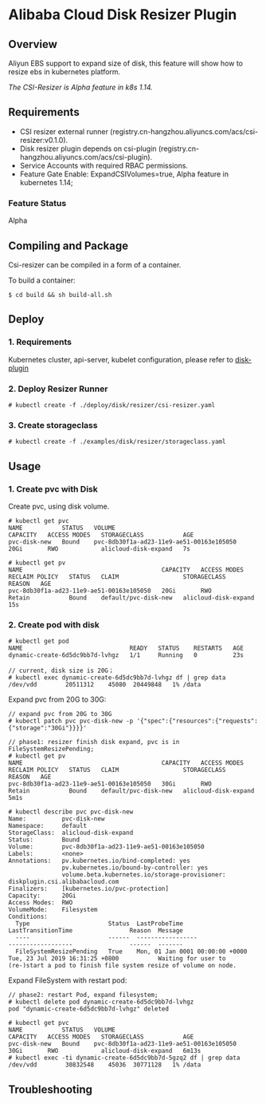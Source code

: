# Alibaba Cloud Disk Resizer Plugin

## Overview

Aliyun EBS support to expand size of disk, this feature will show how to resize ebs in kubernetes platform.

*The CSI-Resizer is Alpha feature in k8s 1.14.*

## Requirements

* CSI resizer external runner (registry.cn-hangzhou.aliyuncs.com/acs/csi-resizer:v0.1.0).
* Disk resizer plugin depends on csi-plugin (registry.cn-hangzhou.aliyuncs.com/acs/csi-plugin).
* Service Accounts with required RBAC permissions.
* Feature Gate Enable: ExpandCSIVolumes=true, Alpha feature in kubernetes 1.14;


### Feature Status
Alpha

## Compiling and Package
Csi-resizer can be compiled in a form of a container.

To build a container:
```
$ cd build && sh build-all.sh
```

## Deploy

### 1. Requirements
Kubernetes cluster, api-server, kubelet configuration, please refer to [disk-plugin](./README-disk.md)


### 2. Deploy Resizer Runner

```
# kubectl create -f ./deploy/disk/resizer/csi-resizer.yaml
```

### 3. Create storageclass
```
# kubectl create -f ./examples/disk/resizer/storageclass.yaml
```

## Usage

### 1. Create pvc with Disk
Create pvc, using disk volume.

```
# kubectl get pvc
NAME           STATUS   VOLUME                                     CAPACITY   ACCESS MODES   STORAGECLASS           AGE
pvc-disk-new   Bound    pvc-8db30f1a-ad23-11e9-ae51-00163e105050   20Gi       RWO            alicloud-disk-expand   7s

# kubectl get pv
NAME                                       CAPACITY   ACCESS MODES   RECLAIM POLICY   STATUS   CLAIM                  STORAGECLASS           REASON   AGE
pvc-8db30f1a-ad23-11e9-ae51-00163e105050   20Gi       RWO            Retain           Bound    default/pvc-disk-new   alicloud-disk-expand            15s
```


### 2. Create pod with disk
```
# kubectl get pod
NAME                              READY   STATUS    RESTARTS   AGE
dynamic-create-6d5dc9bb7d-lvhgz   1/1     Running   0          23s

// current, disk size is 20G；
# kubectl exec dynamic-create-6d5dc9bb7d-lvhgz df | grep data
/dev/vdd        20511312    45080  20449848   1% /data

```
Expand pvc from 20G to 30G:

```
// expand pvc from 20G to 30G
# kubectl patch pvc pvc-disk-new -p '{"spec":{"resources":{"requests":{"storage":"30Gi"}}}}'

// phase1: resizer finish disk expand, pvc is in FileSystemResizePending;
# kubectl get pv
NAME                                       CAPACITY   ACCESS MODES   RECLAIM POLICY   STATUS   CLAIM                  STORAGECLASS           REASON   AGE
pvc-8db30f1a-ad23-11e9-ae51-00163e105050   30Gi       RWO            Retain           Bound    default/pvc-disk-new   alicloud-disk-expand            5m1s

# kubectl describe pvc pvc-disk-new
Name:          pvc-disk-new
Namespace:     default
StorageClass:  alicloud-disk-expand
Status:        Bound
Volume:        pvc-8db30f1a-ad23-11e9-ae51-00163e105050
Labels:        <none>
Annotations:   pv.kubernetes.io/bind-completed: yes
               pv.kubernetes.io/bound-by-controller: yes
               volume.beta.kubernetes.io/storage-provisioner: diskplugin.csi.alibabacloud.com
Finalizers:    [kubernetes.io/pvc-protection]
Capacity:      20Gi
Access Modes:  RWO
VolumeMode:    Filesystem
Conditions:
  Type                      Status  LastProbeTime                     LastTransitionTime                Reason  Message
  ----                      ------  -----------------                 ------------------                ------  -------
  FileSystemResizePending   True    Mon, 01 Jan 0001 00:00:00 +0000   Tue, 23 Jul 2019 16:31:25 +0800           Waiting for user to (re-)start a pod to finish file system resize of volume on node.

```
Expand FileSystem with restart pod:

```
// phase2: restart Pod, expand filesystem;
# kubectl delete pod dynamic-create-6d5dc9bb7d-lvhgz
pod "dynamic-create-6d5dc9bb7d-lvhgz" deleted

# kubectl get pvc
NAME           STATUS   VOLUME                                     CAPACITY   ACCESS MODES   STORAGECLASS           AGE
pvc-disk-new   Bound    pvc-8db30f1a-ad23-11e9-ae51-00163e105050   30Gi       RWO            alicloud-disk-expand   6m13s
# kubectl exec -ti dynamic-create-6d5dc9bb7d-5gzq2 df | grep data
/dev/vdd        30832548    45036  30771128   1% /data

```

## Troubleshooting
